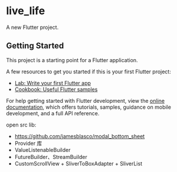 # live_life

A new Flutter project.

## Getting Started

This project is a starting point for a Flutter application.

A few resources to get you started if this is your first Flutter project:

- [Lab: Write your first Flutter app](https://docs.flutter.dev/get-started/codelab)
- [Cookbook: Useful Flutter samples](https://docs.flutter.dev/cookbook)

For help getting started with Flutter development, view the
[online documentation](https://docs.flutter.dev/), which offers tutorials,
samples, guidance on mobile development, and a full API reference.


open src lib:

- https://github.com/jamesblasco/modal_bottom_sheet
- Provider 库
- ValueListenableBuilder
- FutureBuilder、StreamBuilder
- CustomScrollView + SliverToBoxAdapter + SliverList